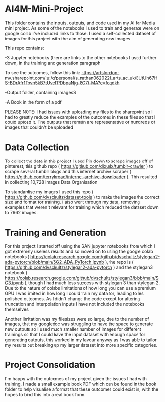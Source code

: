 # AI4M-Mini-Project
 
 This folder contains the inputs, outputs, and code used in my AI for Media mini project. As some of the notebooks I used to train and generate were on google colab I've included links to those. I used a self-collected dataset of images for this project with the aim of generating new images

This repo contains:

-3 Jupyter notebooks (there are links to the other notebooks I used further down, in the training and generation paragraph
    
To see the outcomes, follow this link: https://artslondon-my.sharepoint.com/:u:/g/personal/s_nathan0620221_arts_ac_uk/EUtUh67HS-BDrAfr1Tpvn5kB7tUveTPDbpaNjg-8G7t-MA?e=foqdkh

-Output folder, containing imagesS
    
-A Book in the form of a pdf

PLEASE NOTE: I had issues with uploading my files to the sharepoint so I had to greatly reduce the examples of the outcomes in these files so that I could upload it. The outputs that remain are representative of hundreds of images that couldn't be uploaded

# Data Collection

To collect the data in this project I used Pin down to scrape images off of pinterest, this github repo ( https://github.com/dixudx/tumblr-crawler ) to scrape several tumblr blogs and this internet archive scraper ( https://github.com/terrybroad/internet-archive-downloader ). This resulted in collecting 10,728 images
Data Organisation

To standardise my images I used this repo ( https://github.com/dvschultz/dataset-tools ) to make the images the correct size and format for training. I also went through my data, removing examples that weren't relevant for training which reduced the dataset down to 7662 images.

# Training and Generation

For this project I started off using the GAN jupyter notebooks from which I got extremely useless results and so moved on to using the google colab notebooks ( https://colab.research.google.com/github/dvschultz/stylegan2-ada-pytorch/blob/main/SG2_ADA_PyTorch.ipynb ), the repo is ( https://github.com/dvschultz/stylegan2-ada-pytorch ) and the stylegan3 notebook ( https://colab.research.google.com/github/dvschultz/stylegan3/blob/main/SG3.ipynb ), though I had much less success with stylegan 3 than stylegan 2. Due to the nature of colabs limitations of how long you can use a premium GPU I was limited in how long I could train my data for, leading to les polished outcomes. As I didn't change the code except for altering truncation and interpolation inputs I have not included the notebooks themselves.
    
Another limitation was my filesizes were so large, due to the number of images, that my googledoc was struggling to have the space to generate new outputs so I used much smaller number of images for different trainings so that I could have the input dataset with enough space for generating outputs, this worked in my favour anyway as I was able to tailor my results but breaking up my larger dataset into more specific categories. 
    
# Project Consolidation

I'm happy with the outcomes of my project given the issues I had with training, I made a small example book PDF which can be found in the book folder to help visualise a format that these outcomes could exist in, with the hopes to bind this into a real book form. 
